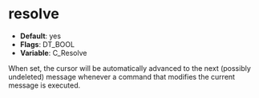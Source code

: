 # resolve

- **Default**: yes
- **Flags**: DT_BOOL
- **Variable**: C_Resolve

When set, the cursor will be automatically advanced to the next
(possibly undeleted) message whenever a command that modifies the
current message is executed.
